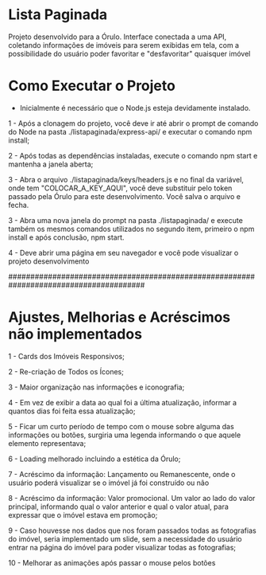 # Lista Paginada
Projeto desenvolvido para a Órulo.
Interface conectada a uma API, coletando informações de imóveis para serem exibidas em tela, com a possibilidade do usuário poder favoritar e "desfavoritar" quaisquer imóvel

# Como Executar o Projeto
- Inicialmente é necessário que o Node.js esteja devidamente instalado.

1 - Após a clonagem do projeto, você deve ir até abrir o prompt de comando do Node na pasta ./listapaginada/express-api/ e executar o comando npm install;

2 - Após todas as dependências instaladas, execute o comando npm start e mantenha a janela aberta;

3 - Abra o arquivo ./listapaginada/keys/headers.js e no final da variável, onde tem "COLOCAR_A_KEY_AQUI", você deve substituir pelo token passado pela Órulo para este desenvolvimento. Você salva o arquivo e fecha.

3 - Abra uma nova janela do prompt na pasta ./listapaginada/ e execute também os mesmos comandos utilizados no segundo item, primeiro o npm install e após conclusão, npm start.

4 - Deve abrir uma página em seu navegador e você pode visualizar o projeto desenvolvimento

#######################################################################################

# Ajustes, Melhorias e Acréscimos não implementados

1 - Cards dos Imóveis Responsivos;

2 - Re-criação de Todos os Ícones;

3 - Maior organização nas informações e iconografia;

4 - Em vez de exibir a data ao qual foi a última atualização, informar a quantos dias foi feita essa atualização;

5 - Ficar um curto período de tempo com o mouse sobre alguma das informações ou botões, surgiria uma legenda informando o que aquele elemento representava;

6 - Loading melhorado incluindo a estética da Órulo;

7 - Acréscimo da informação: Lançamento ou Remanescente, onde o usuário poderá visualizar se o imóvel já foi construído ou não

8 - Acréscimo da informação: Valor promocional. Um valor ao lado do valor principal, informando qual o valor anterior e qual o valor atual, para expressar que o imóvel estava em promoção;

9 - Caso houvesse nos dados que nos foram passados todas as fotografias do imóvel, seria implementado um slide, sem a necessidade do usuário entrar na página do imóvel para poder visualizar todas as fotografias;

10 - Melhorar as animações após passar o mouse pelos botões


